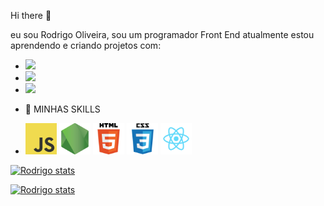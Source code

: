 Hi there 👋

eu sou Rodrigo Oliveira, sou um programador Front End atualmente estou aprendendo e criando projetos com:

   -  <img src="https://img.shields.io/badge/HTML5-E34F26?style=for-the-badge&logo=html5&logoColor=white">
   -  <img src="https://img.shields.io/badge/CSS-239120?&style=for-the-badge&logo=css3&logoColor=white">
   -  <img src="https://img.shields.io/badge/JavaScript-F7DF1E?style=for-the-badge&logo=javascript&logoColor=black">
   
   -  🚀 MINHAS SKILLS
   -  <img src="https://raw.githubusercontent.com/github/explore/80688e429a7d4ef2fca1e82350fe8e3517d3494d/topics/javascript/javascript.png" width="50px">  <img     src="https://raw.githubusercontent.com/github/explore/80688e429a7d4ef2fca1e82350fe8e3517d3494d/topics/nodejs/nodejs.png" width="50px"> <img src="https://raw.githubusercontent.com/github/explore/80688e429a7d4ef2fca1e82350fe8e3517d3494d/topics/html/html.png" width="50px"> <img src="https://raw.githubusercontent.com/github/explore/80688e429a7d4ef2fca1e82350fe8e3517d3494d/topics/css/css.png" width="50px"> <img src="https://raw.githubusercontent.com/github/explore/80688e429a7d4ef2fca1e82350fe8e3517d3494d/topics/react/react.png" width="50px">




[![Rodrigo stats](https://github-readme-stats.vercel.app/api?username=dantas645089)](https://github.com/anuraghazra/github-readme-stats)

[![Rodrigo stats](https://github-readme-stats.vercel.app/api/top-langs/?username=dantas645089)](https://github.com/anuraghazra/github-readme-stats)


